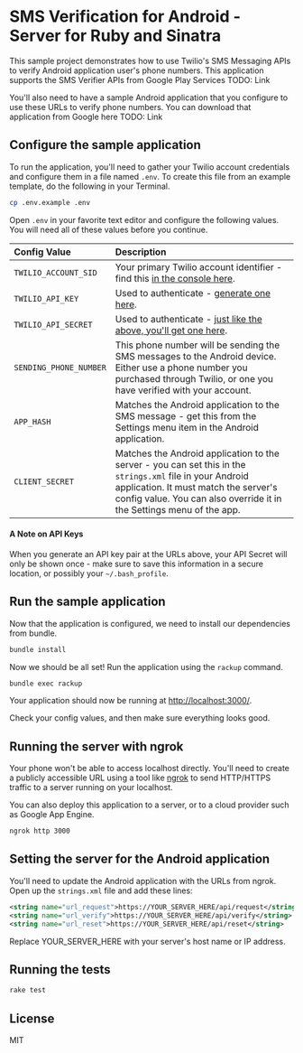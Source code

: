 # SMS Verification for Android - Server for Ruby and Sinatra

This sample project demonstrates how to use Twilio's SMS Messaging APIs to
verify Android application user's phone numbers. This application supports the
SMS Verifier APIs from Google Play Services TODO: Link

You'll also need to have a sample Android application that you configure to use
these URLs to verify phone numbers. You can download that application from
Google here TODO: Link

## Configure the sample application

To run the application, you'll need to gather your Twilio account credentials
and configure them in a file named `.env`. To create this file from an example
template, do the following in your Terminal.

```bash
cp .env.example .env
```

Open `.env` in your favorite text editor and configure the following values.
You will need all of these values before you continue.

| Config Value  | Description |
| :-------------  |:------------- |
`TWILIO_ACCOUNT_SID` | Your primary Twilio account identifier - find this [in the console here](https://www.twilio.com/console).
`TWILIO_API_KEY` | Used to authenticate - [generate one here](https://www.twilio.com/console/dev-tools/api-keys).
`TWILIO_API_SECRET` | Used to authenticate - [just like the above, you'll get one here](https://www.twilio.com/console/dev-tools/api-keys).
`SENDING_PHONE_NUMBER` | This phone number will be sending the SMS messages to the Android device. Either use a phone number you purchased through Twilio, or one you have verified with your account.
`APP_HASH` | Matches the Android application to the SMS message - get this from the Settings menu item in the Android application.
`CLIENT_SECRET` | Matches the Android application to the server - you can set this in the `strings.xml` file in your Android application. It must match the server's config value. You can also override it in the Settings menu of the app.

#### A Note on API Keys

When you generate an API key pair at the URLs above, your API Secret will only
be shown once - make sure to save this information in a secure location, or
possibly your `~/.bash_profile`.

## Run the sample application

Now that the application is configured, we need to install our dependencies
from bundle.

```bash
bundle install
```

Now we should be all set! Run the application using the `rackup` command.

```bash
bundle exec rackup
```

Your application should now be running at [http://localhost:3000/](http://localhost:3000/).

Check your config values, and then make sure everything looks good.

## Running the server with ngrok

Your phone won't be able to access localhost directly. You'll need to create a
publicly accessible URL using a tool like [ngrok](https://ngrok.com/) to send
HTTP/HTTPS traffic to a server running on your localhost.

You can also deploy this application to a server, or to a cloud provider such
as Google App Engine.

```bash
ngrok http 3000
```

## Setting the server for the Android application

You'll need to update the Android application with the URLs from ngrok. Open up
the `strings.xml` file and add these lines:

``` xml
<string name="url_request">https://YOUR_SERVER_HERE/api/request</string>
<string name="url_verify">https://YOUR_SERVER_HERE/api/verify</string>
<string name="url_reset">https://YOUR_SERVER_HERE/api/reset</string>
```

Replace YOUR_SERVER_HERE with your server's host name or IP address.

## Running the tests

```bash
rake test
```

## License
MIT
